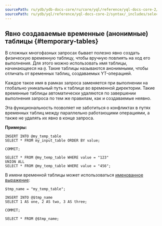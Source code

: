 ```yaml
---
sourcePath: ru/ydb/ydb-docs-core/ru/core/yql/reference/yql-docs-core-2/syntax/_includes/select/temporary_table.md
sourcePath: ru/ydb/yql/reference/yql-docs-core-2/syntax/_includes/select/temporary_table.md
---
```


## Явно создаваемые временные (анонимные) таблицы {#temporary-tables}

В сложных многофазных запросах бывает полезно явно создать физическую временную таблицу, чтобы вручную повлиять на ход его выполнения. Для этого можно использовать имя таблицы, начинающееся на `@`. Такие таблицы называются анонимными, чтобы отличать от временных таблиц, создаваемых YT-операцией.

Каждое такое имя в рамках запроса заменяется при выполнении на глобально уникальный путь к таблице во временной директории. Такие временные таблицы автоматически удаляются по завершении выполнения запроса по тем же правилам, как и создаваемые неявно.

Эта функциональность позволяет не заботиться о конфликтах в путях временных таблиц между параллельно работающими операциями, а также не удалять их явно в конце запроса.

**Примеры:**

``` yql
INSERT INTO @my_temp_table
SELECT * FROM my_input_table ORDER BY value;

COMMIT;

SELECT * FROM @my_temp_table WHERE value = "123"
UNION ALL
SELECT * FROM @my_temp_table WHERE value = "456";
```

В имени временной таблицы может использоваться [именованное выражение](../../expressions.md#named-nodes):

``` yql
$tmp_name = "my_temp_table";

INSERT INTO @$tmp_name
SELECT 1 AS one, 2 AS two, 3 AS three;

COMMIT;

SELECT * FROM @$tmp_name;
```